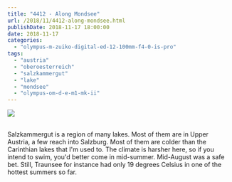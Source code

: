 ```yaml
---
title: "4412 - Along Mondsee"
url: /2018/11/4412-along-mondsee.html
publishDate: 2018-11-17 18:00:00
date: 2018-11-17
categories: 
  - "olympus-m-zuiko-digital-ed-12-100mm-f4-0-is-pro"
tags: 
  - "austria"
  - "oberoesterreich"
  - "salzkammergut"
  - "lake"
  - "mondsee"
  - "olympus-om-d-e-m1-mk-ii"
---
```

<div class="container">
<div class="center"><a target="_blank" href="https://d25zfm9zpd7gm5.cloudfront.net/1200x1200/2017/20170813_155843_lr.jpg"><img class="webfeedsFeaturedVisual" src="https://d25zfm9zpd7gm5.cloudfront.net/0600x0600/2017/20170813_155843_lr.jpg" /></a></div>
</div>
<br />

Salzkammergut is a region of many lakes. Most of them are in Upper
Austria, a few reach into Salzburg. Most of them are colder than the
Carinthian lakes that I'm used to. The climate is harsher here, so
if you intend to swim, you'd better come in mid-summer. Mid-August
was a safe bet. Still, Traunsee for instance had only 19 degrees
Celsius in one of the hottest summers so far.